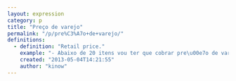```yaml
---
layout: expression
category: p
title: "Preço de varejo"
permalink: "/p/pre%C3%A7o+de+varejo/"
definitions:
  - definition: "Retail price."
    example: "- Abaixo de 20 itens vou ter que cobrar pre\u00e7o de varejo."
    created: "2013-05-04T14:21:55"
    author: "kinow"
---
```

